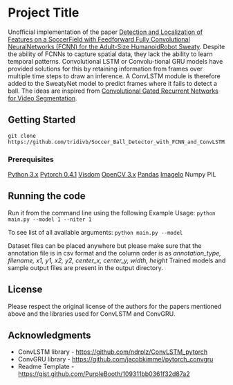 # Project Title

Unofficial implementation of the paper [Detection and Localization of Features on a SoccerField with Feedforward Fully Convolutional NeuralNetworks (FCNN) for the Adult-Size HumanoidRobot Sweaty](http://lofarolabs.com/events/robocup/ws17/papers/Humanoids_RoboCup_Workshop_2017_pape_4.pdf). Despite the ability of FCNNs to capture spatial data, they lack the ability to learn temporal patterns. Convolutional LSTM or Convolu-tional GRU models have provided solutions for this by retaining information from frames over multiple time steps to draw an inference. A ConvLSTM module is therefore added to the SweatyNet model to predict frames where it fails to detect a ball. The ideas are inspired from [Convolutional Gated Recurrent Networks for Video Segmentation](https://arxiv.org/pdf/1611.05435.pdf).


## Getting Started

```
git clone https://github.com/tridivb/Soccer_Ball_Detector_with_FCNN_and_ConvLSTM.git
```

### Prerequisites

[Python 3.x](https://www.python.org/downloads/)
[Pytorch 0.4.1](https://pytorch.org/get-started/previous-versions/)
[Visdom](https://github.com/facebookresearch/visdom)
[OpenCV 3.x](https://opencv.org/releases.html)
[Pandas](https://pandas.pydata.org/)
[ImageIo](https://pypi.org/project/imageio/)
Numpy
PIL

## Running the code

Run it from the command line using the following
Example Usage: 
```python main.py --model 1 --niter 1```

To see list of all available arguments:
```python main.py --model```

Dataset files can be placed anywhere but please make sure that the annotation file is in
csv format and the column order is as *annotation_type, filename, x1, y1, x2, y2, center_x, center_y, width, height*
Trained models and sample output files are present in the output directory.


## License

Please respect the original license of the authors for the papers mentioned above and the libraries used for ConvLSTM and ConvGRU.

## Acknowledgments

* ConvLSTM library - https://github.com/ndrplz/ConvLSTM_pytorch
* ConvGRU library - https://github.com/jacobkimmel/pytorch_convgru
* Readme Template - https://gist.github.com/PurpleBooth/109311bb0361f32d87a2